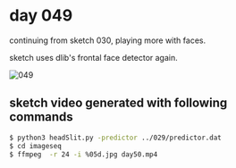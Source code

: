 # day 049

continuing from sketch 030, playing more with faces.

sketch uses dlib's frontal face detector again.

![049](https://github.com/burningion/daily-sketches/raw/master/049/images/00112.jpg)

## sketch video generated with following commands

```bash
$ python3 headSlit.py -predictor ../029/predictor.dat
$ cd imageseq
$ ffmpeg  -r 24 -i %05d.jpg day50.mp4
```

